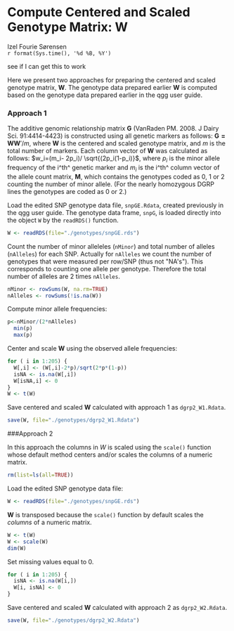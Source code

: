 # Compute Centered and Scaled Genotype Matrix: W
Izel Fourie Sørensen  
`r format(Sys.time(), '%d %B, %Y')`  

see if I can get this to work




Here we present two approaches for preparing the centered and scaled genotype matrix, $\bm{W}$. The genotype data prepared earlier $\bm{W}$ is computed based on the genotype data prepared earlier in the qgg user guide.



### Approach 1

The additive genomic relationship matrix $\bm{G}$ (VanRaden PM. 2008. J Dairy Sci. 91:4414-4423) is constructed using all genetic markers as follows: $\bm{G=WW}'/m$, where $\bm{W}$ is the centered and scaled genotype matrix, and $m$ is the total number of markers. Each column vector of $\bm{W}$ was calculated as follows: $w_i=(m_i- 2p_i)/ \sqrt{(2p_i(1-p_i)}$, where $p_i$ is the minor allele frequency of the i^th^ genetic marker and $m_i$ is the i^th^ column vector of the allele count matrix, $\bm{M}$, which contains the genotypes coded as 0, 1 or 2 counting the number of minor allele. (For the nearly homozygous DGRP lines the genotypes are coded as 0 or 2.)

Load the edited SNP genotype data file, `snpGE.Rdata`, created previously in the qgg user guide. The genotype data frame, `snpG`, is loaded  directly into the object `W` by the `readRDS()` function. 

```r
W <- readRDS(file="./genotypes/snpGE.rds")
```

Count the number of minor alleleles (`nMinor`) and total number of alleles (`nAlleles`) for each SNP. Actually for `nAlleles` we count the number of genotypes that were measured per row/SNP (thus not  "NA's"). This corresponds to counting one allele per genotype. Therefore the total number of alleles are 2 times `nAlleles`.

```r
nMinor <- rowSums(W, na.rm=TRUE)
nAlleles <- rowSums(!is.na(W))
```
    
Compute minor allele frequencies:

```r
p<-nMinor/(2*nAlleles)
  min(p)
  max(p)
```

Center and scale $\bm{W}$ using the observed allele frequencies:

```r
for ( i in 1:205) {
  W[,i] <- (W[,i]-2*p)/sqrt(2*p*(1-p)) 
  isNA <- is.na(W[,i])
  W[isNA,i] <- 0
}
W <- t(W)
```

Save centered and scaled $\bm{W}$ calculated with approach 1 as `dgrp2_W1.Rdata`.

```r
save(W, file="./genotypes/dgrp2_W1.Rdata")
```



###Approach 2


In this approach the columns in $W$ is scaled using the `scale()` function whose default method centers and/or scales the columns of a numeric matrix.


```r
rm(list=ls(all=TRUE))
```


Load the edited SNP genotype data file:

```r
W <- readRDS(file="./genotypes/snpGE.rds")
```

$\bm{W}$ is transposed because the `scale()` function by default scales the *columns* of a numeric matrix. 

```r
W <- t(W)
W <- scale(W)
dim(W)
```

Set missing values equal to 0.

```r
for ( i in 1:205) {
  isNA <- is.na(W[i,])
  W[i, isNA] <- 0
}
```

Save centered and scaled $\bm{W}$ calculated with approach 2 as `dgrp2_W2.Rdata`.

```r
save(W, file="./genotypes/dgrp2_W2.Rdata")
```

